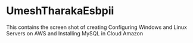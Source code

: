 # UmeshTharakaEsbpii
This contains the screen shot of creating Configuring Windows and Linux Servers on AWS and Installing MySQL in Cloud Amazon
